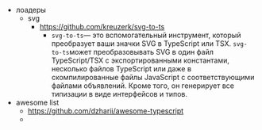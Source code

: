 - лоадеры
	- svg
		- https://github.com/kreuzerk/svg-to-ts
			- `svg-to-ts`— это вспомогательный инструмент, который преобразует ваши значки SVG в TypeScript или TSX. `svg-to-ts`может преобразовывать SVG в один файл TypeScript/TSX с экспортированными константами, несколько файлов TypeScript или даже в скомпилированные файлы JavaScript с соответствующими файлами объявлений. Кроме того, он генерирует все типизации в виде интерфейсов и типов.
- awesome list
	- https://github.com/dzharii/awesome-typescript
	-   